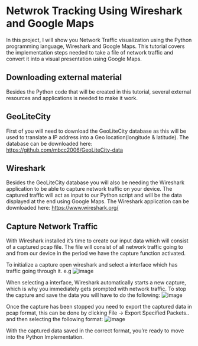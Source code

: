 # Netwrok Tracking Using Wireshark and Google Maps
In this project, I will show you Network Traffic visualization using the Python programming language, Wireshark and Google Maps. This tutorial covers the implementation steps needed to take a file of network traffic and convert it into a visual presentation using Google Maps.
## Downloading external material
Besides the Python code that will be created in this tutorial, several external resources and applications is needed to make it work.
## GeoLiteCity
First of you will need to download the GeoLiteCity database as this will be used to translate a IP address into a Geo location(longitude & latitude). The database can be downloaded here: https://github.com/mbcc2006/GeoLiteCity-data
## Wireshark
Besides the GeoLiteCity database you will also be needing the Wireshark application to be able to capture network traffic on your device. The captured traffic will act as input to our Python script and will be the data displayed at the end using Google Maps. The Wireshark application can be downloaded here: https://www.wireshark.org/ 
## Capture Network Traffic
With Wireshark installed it’s time to create our input data which will consist of a captured pcap file. The file will consist of all network traffic going to and from our device in the period we have the capture function activated.

To initialize a capture open wireshark and select a interface which has traffic going through it. e.g
![image](https://github.com/user-attachments/assets/ad017fe0-ecc0-4c7a-88bb-0c42f2c8b177)

When selecting a interface, Wireshark automatically starts a new capture, which is why you immediately gets prompted with network traffic. To stop the capture and save the data you will have to do the following:
![image](https://github.com/user-attachments/assets/89e8a48b-2a6b-4eb6-b593-d2ecb928d879)

Once the capture has been stopped you need to export the captured data in pcap format, this can be done by clicking File -> Export Specified Packets.. and then selecting the following format:
![image](https://github.com/user-attachments/assets/bb6accb4-a96c-4cc8-85bd-f7a32c3df8d7)

With the captured data saved in the correct format, you’re ready to move into the Python Implementation.



